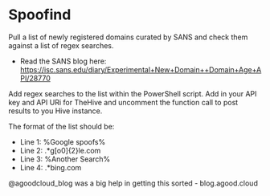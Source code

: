 # Spoofind
Pull a list of newly registered domains curated by SANS and check them against a list of regex searches.
- Read the SANS blog here: https://isc.sans.edu/diary/Experimental+New+Domain++Domain+Age+API/28770

Add regex searches to the list within the PowerShell script. Add in your API key and API URi for TheHive and uncomment the function call to post results to you Hive instance.

The format of the list should be:

- Line 1: %Google spoofs%
- Line 2: .*g[o0]{2}le\.com
- Line 3: %Another Search%
- Line 4: .*bing\.com

@agoodcloud_blog was a big help in getting this sorted - blog.agood.cloud
